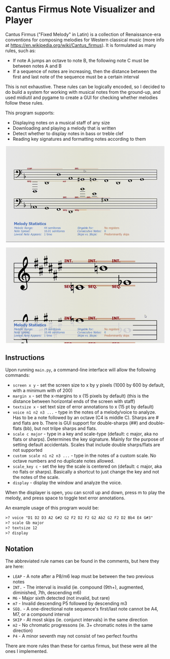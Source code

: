 
# Cantus Firmus Note Visualizer and Player

Cantus Firmus ("Fixed Melody" in Latin) is a collection of Renaissance-era conventions for composing melodies for Western classical music (more info at https://en.wikipedia.org/wiki/Cantus_firmus). It is formulated as many rules, such as:

- If note A jumps an octave to note B, the following note C must be between notes A and B
- If a sequence of notes are increasing, then the distance between the first and last note of the sequence must be a certain interval

This is not exhaustive. These rules can be logically encoded, so I decided to do build a system for working with musical notes from the ground-up, and used midiutil and pygame to create a GUI for checking whether melodies follow these rules.

This program supports:
- Displaying notes on a musical staff of any size
- Downloading and playing a melody that is written
- Detect whether to display notes in bass or treble clef
- Reading key signatures and formatting notes according to them

<p align="center">
<img src="gifs/c1.gif" width="500px">
</p>
<p align="center">
<img src="gifs/c2.gif" width="500px">
</p>

## Instructions

Upon running `main.py`, a command-line interface will allow the following commands:
- `screen x y` - set the screen size to x by y pixels (1000 by 600 by default, with a minimum with of 200)
- `margin x` - set the x-margins to x (15 pixels by default) (this is the distance between horizontal ends of the screen with staff)
- `textsize x` - set text size of error annotations to x (15 pt by default)
- `voice n1 n2 n3 ...` - type in the notes of a melody/voice to analyze. Has to be a note followed by an octave (C4 is middle C). Sharps are # and flats are b. There is GUI support for double-sharps (##) and double-flats (bb), but not trilpe sharps and flats.
- `scale c major` - type in a key and scale-type (default: c major, aka no flats or sharps). Determines the key signature. Mainly for the purpose of setting default accidentals. Scales that include double sharps/flats are not supported
- `custom scale n1 n2 n3 ...` - type in the notes of a custom scale. No octave numbers and no duplicate notes allowed.
- `scale_key c` - set the key the scale is centered on (default: c major, aka no flats or sharps). Basically a shortcut to just change the key and not the notes of the scale.
- `display` - display the window and analyze the voice.

When the displayer is open, you can scroll up and down, press m to play the melody, and press space to toggle text error annotations.

An example usage of this program would be:
```
>? voice "D1 D2 D3 A2 G#2 G2 F2 D2 F2 G2 Ab2 G2 F2 D2 Bb4 E4 G#3"
>? scale Gb major
>? textsize 12
>? display
```

## Notation

The abbreviated rule names can be found in the comments, but here they are here:
- `LEAP` - A note after a P8/m6 leap must be between the two previous notes
- `INT.` - The interval is invalid (ie. compound (9th+), augmented, diminished, 7th, descending m6)
- `M6` - Major sixth detected (not invalid, but rare)
- `m7` - Invalid descending P5 followed by descending m3
- `SEQ.` - A one-directional note sequence's first/last note cannot be A4, M7, or a compound interval
- `SKIP` - At most skips (ie. conjunct intervals) in the same direction
- `m2` - No chromatic progressons (ie. 3+ chromatic notes in the same direction)
- `P4` - A minor seventh may not consist of two perfect fourths

There are more rules than these for cantus firmus, but these were all the ones I implemented.


